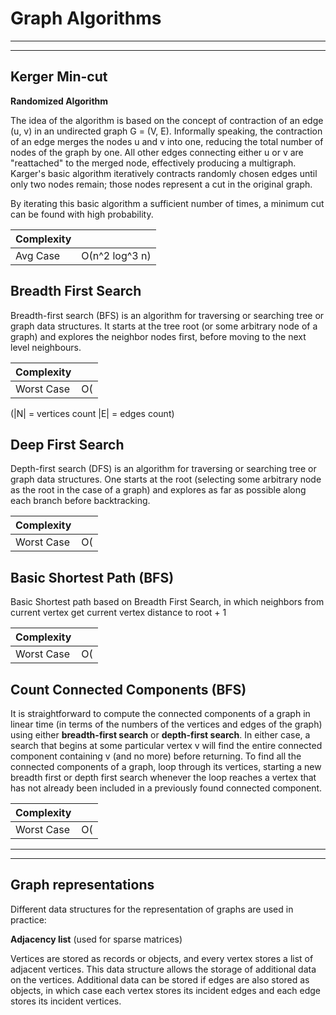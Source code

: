 Graph Algorithms
====================
-------
-------

Kerger Min-cut
---------------------

**Randomized Algorithm**

The idea of the algorithm is based on the concept of contraction of an edge (u, v) in an undirected graph G = (V, E). Informally speaking, the contraction of an edge merges the nodes u and v into one, reducing the total number of nodes of the graph by one. All other edges connecting either u or v are "reattached" to the merged node, effectively producing a multigraph. Karger's basic algorithm iteratively contracts randomly chosen edges until only two nodes remain; those nodes represent a cut in the original graph. 

By iterating this basic algorithm a sufficient number of times, a minimum cut can be found with high probability.

|Complexity|            |
|----------|:-------------:|
| Avg Case |  О(n^2 log^3 n)  |


Breadth First Search
---------------------

Breadth-first search (BFS) is an algorithm for traversing or searching tree or graph data structures. It starts at the tree root (or some arbitrary node of a graph) and explores the neighbor nodes first, before moving to the next level neighbours.

|Complexity|            |
|----------|:-------------:|
| Worst Case |  О(|N|+|E|)  |

(|N| = vertices count
|E| = edges count)


Deep First Search
---------------------

Depth-first search (DFS) is an algorithm for traversing or searching tree or graph data structures. One starts at the root (selecting some arbitrary node as the root in the case of a graph) and explores as far as possible along each branch before backtracking.

|Complexity|            |
|----------|:-------------:|
| Worst Case |  О(|E|)  |


Basic Shortest Path (BFS)
---------------------

Basic Shortest path based on Breadth First Search,
in which neighbors from current vertex get current vertex distance to root + 1

|Complexity|            |
|----------|:-------------:|
| Worst Case |  О(|N|+|E|)  |


Count Connected Components (BFS)
---------------------

It is straightforward to compute the connected components of a graph in linear time (in terms of the numbers of the vertices and edges of the graph) using either **breadth-first search** or **depth-first search**. In either case, a search that begins at some particular vertex v will find the entire connected component containing v (and no more) before returning. To find all the connected components of a graph, loop through its vertices, starting a new breadth first or depth first search whenever the loop reaches a vertex that has not already been included in a previously found connected component.

|Complexity|            |
|----------|:-------------:|
| Worst Case |  О(|N|+|E|)  |



---------------------------------------------------------------
---------------------

Graph representations
---------------------
Different data structures for the representation of graphs are used in practice:

**Adjacency list** (used for sparse matrices)

Vertices are stored as records or objects, and every vertex stores a list of adjacent vertices. This data structure allows the storage of additional data on the vertices. Additional data can be stored if edges are also stored as objects, in which case each vertex stores its incident edges and each edge stores its incident vertices.


